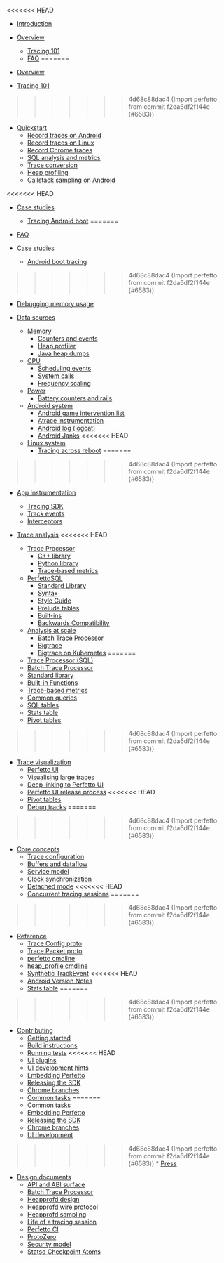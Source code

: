<<<<<<< HEAD
* [Introduction](README.md)

* [Overview](#)
  * [Tracing 101](tracing-101.md)
  * [FAQ](faq.md)
=======
* [Overview](README.md)

* [Tracing 101](tracing-101.md)
>>>>>>> 4d68c88dac4 (Import perfetto from commit f2da6df2f144e (#6583))

* [Quickstart](#)
  * [Record traces on Android](quickstart/android-tracing.md)
  * [Record traces on Linux](quickstart/linux-tracing.md)
  * [Record Chrome traces](quickstart/chrome-tracing.md)
  * [SQL analysis and metrics](quickstart/trace-analysis.md)
  * [Trace conversion](quickstart/traceconv.md)
  * [Heap profiling](quickstart/heap-profiling.md)
  * [Callstack sampling on Android](quickstart/callstack-sampling.md)

<<<<<<< HEAD
* [Case studies](#)
  * [Tracing Android boot](case-studies/android-boot-tracing.md)
=======
* [FAQ](faq.md)

* [Case studies](#)
  * [Android boot tracing](case-studies/android-boot-tracing.md)
>>>>>>> 4d68c88dac4 (Import perfetto from commit f2da6df2f144e (#6583))
  * [Debugging memory usage](case-studies/memory.md)

* [Data sources](#)
  * [Memory](#)
    * [Counters and events](data-sources/memory-counters.md)
    * [Heap profiler](data-sources/native-heap-profiler.md)
    * [Java heap dumps](data-sources/java-heap-profiler.md)
  * [CPU](#)
    * [Scheduling events](data-sources/cpu-scheduling.md)
    * [System calls](data-sources/syscalls.md)
    * [Frequency scaling](data-sources/cpu-freq.md)
  * [Power](#)
    * [Battery counters and rails](data-sources/battery-counters.md)
  * [Android system](#)
    * [Android game intervention list](data-sources/android-game-intervention-list.md)
    * [Atrace instrumentation](data-sources/atrace.md)
    * [Android log (logcat)](data-sources/android-log.md)
    * [Android Janks](data-sources/frametimeline.md)
<<<<<<< HEAD
  * [Linux system](#)
    * [Tracing across reboot](data-sources/previous-boot-trace.md)
=======
>>>>>>> 4d68c88dac4 (Import perfetto from commit f2da6df2f144e (#6583))

* [App Instrumentation](#)
  * [Tracing SDK](instrumentation/tracing-sdk.md)
  * [Track events](instrumentation/track-events.md)
  * [Interceptors](instrumentation/interceptors.md)

* [Trace analysis](#)
<<<<<<< HEAD
  * [Trace Processor](#)
    * [C++ library](analysis/trace-processor.md)
    * [Python library](analysis/trace-processor-python.md)
    * [Trace-based metrics](analysis/metrics.md)
  * [PerfettoSQL](#)
    * [Standard Library](analysis/stdlib-docs.autogen)
    * [Syntax](analysis/perfetto-sql-syntax.md)
    * [Style Guide](analysis/style-guide.md)
    * [Prelude tables](analysis/sql-tables.autogen)
    * [Built-ins](analysis/builtin.md)
    * [Backwards Compatibility](analysis/perfetto-sql-backcompat.md)
  * [Analysis at scale](#)
    * [Batch Trace Processor](analysis/batch-trace-processor.md)
    * [Bigtrace](deployment/deploying-bigtrace-on-a-single-machine.md)
    * [Bigtrace on Kubernetes](deployment/deploying-bigtrace-on-kubernetes.md)
=======
  * [Trace Processor (SQL)](analysis/trace-processor.md)
  * [Batch Trace Processor](analysis/batch-trace-processor.md)
  * [Standard library](analysis/stdlib-docs.autogen)
  * [Built-in Functions](analysis/builtin.md)
  * [Trace-based metrics](analysis/metrics.md)
  * [Common queries](analysis/common-queries.md)
  * [SQL tables](analysis/sql-tables.autogen)
  * [Stats table](analysis/sql-stats.autogen)
  * [Pivot tables](analysis/pivot-tables.md)
>>>>>>> 4d68c88dac4 (Import perfetto from commit f2da6df2f144e (#6583))

* [Trace visualization](#)
  * [Perfetto UI](visualization/perfetto-ui.md)
  * [Visualising large traces](visualization/large-traces.md)
  * [Deep linking to Perfetto UI](visualization/deep-linking-to-perfetto-ui.md)
  * [Perfetto UI release process](visualization/perfetto-ui-release-process.md)
<<<<<<< HEAD
  * [Pivot tables](analysis/pivot-tables.md)
  * [Debug tracks](analysis/debug-tracks.md)
=======
>>>>>>> 4d68c88dac4 (Import perfetto from commit f2da6df2f144e (#6583))

* [Core concepts](#)
  * [Trace configuration](concepts/config.md)
  * [Buffers and dataflow](concepts/buffers.md)
  * [Service model](concepts/service-model.md)
  * [Clock synchronization](concepts/clock-sync.md)
  * [Detached mode](concepts/detached-mode.md)
<<<<<<< HEAD
  * [Concurrent tracing sessions](concepts/concurrent-tracing-sessions.md)
=======
>>>>>>> 4d68c88dac4 (Import perfetto from commit f2da6df2f144e (#6583))

* [Reference](#)
  * [Trace Config proto](reference/trace-config-proto.autogen)
  * [Trace Packet proto](reference/trace-packet-proto.autogen)
  * [perfetto cmdline](reference/perfetto-cli.md)
  * [heap_profile cmdline](reference/heap_profile-cli.md)
  * [Synthetic TrackEvent](reference/synthetic-track-event.md)
<<<<<<< HEAD
  * [Android Version Notes](reference/android-version-notes.md)
  * [Stats table](analysis/sql-stats.autogen)
=======
>>>>>>> 4d68c88dac4 (Import perfetto from commit f2da6df2f144e (#6583))

* [Contributing](#)
    * [Getting started](contributing/getting-started.md)
    * [Build instructions](contributing/build-instructions.md)
    * [Running tests](contributing/testing.md)
<<<<<<< HEAD
    * [UI plugins](contributing/ui-plugins.md)
    * [UI development hints](contributing/ui-development.md)
    * [Embedding Perfetto](contributing/embedding.md)
    * [Releasing the SDK](contributing/sdk-releasing.md)
    * [Chrome branches](contributing/chrome-branches.md)
    * [Common tasks](contributing/common-tasks.md)
=======
    * [Common tasks](contributing/common-tasks.md)
    * [Embedding Perfetto](contributing/embedding.md)
    * [Releasing the SDK](contributing/sdk-releasing.md)
    * [Chrome branches](contributing/chrome-branches.md)
    * [UI development](contributing/ui-development.md)
>>>>>>> 4d68c88dac4 (Import perfetto from commit f2da6df2f144e (#6583))
    * [Press](contributing/perfetto-in-the-press.md)

* [Design documents](#)
    * [API and ABI surface](design-docs/api-and-abi.md)
    * [Batch Trace Processor](design-docs/batch-trace-processor.md)
    * [Heapprofd design](design-docs/heapprofd-design.md)
    * [Heapprofd wire protocol](design-docs/heapprofd-wire-protocol.md)
    * [Heapprofd sampling](design-docs/heapprofd-sampling.md)
    * [Life of a tracing session](design-docs/life-of-a-tracing-session.md)
    * [Perfetto CI](design-docs/continuous-integration.md)
    * [ProtoZero](design-docs/protozero.md)
    * [Security model](design-docs/security-model.md)
    * [Statsd Checkpoint Atoms](design-docs/checkpoint-atoms.md)

